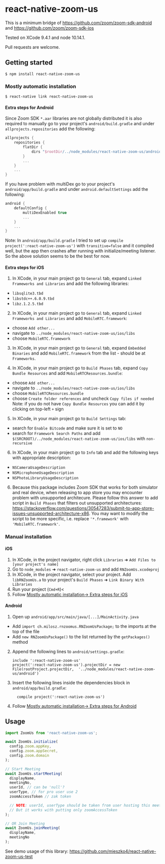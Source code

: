 
# react-native-zoom-us

This is a minimum bridge of https://github.com/zoom/zoom-sdk-android and https://github.com/zoom/zoom-sdk-ios

Tested on XCode 9.4.1 and node 10.14.1.

Pull requests are welcome.

## Getting started

`$ npm install react-native-zoom-us`

### Mostly automatic installation

`$ react-native link react-native-zoom-us`

#### Extra steps for Android

Since Zoom SDK `*.aar` libraries are not globally distributed
it is also required to manually go to your project's `android/build.gradle` and under `allprojects.repositories` add the following:
```gradle
allprojects {
    repositories {
        flatDir {
            dirs "$rootDir/../node_modules/react-native-zoom-us/android/libs"
        }
        ...
    }
    ...
}
```

If you have problem with multiDex go to your project's `android/app/build.gradle` and under `android.defaultSettings` add the following:
```gradle
android {
    defaultConfig {
        multiDexEnabled true
        ...
    }
    ...
}
```

Note: In `android/app/build.gradle` I tried to set up `compile project(':react-native-zoom-us')` with `transitive=false`
and it compiled well, but the app then crashes after running with initialize/meeting listener.
So the above solution seems to be the best for now.

#### Extra steps for iOS

1. In XCode, in your main project go to `General` tab, expand `Linked Frameworks and Libraries` and add the following libraries:
* `libsqlite3.tbd`
* `libstdc++.6.0.9.tbd`
* `libz.1.2.5.tbd`

2. In XCode, in your main project go to `General` tab, expand `Linked Frameworks and Libraries` and add `MobileRTC.framework`:
* choose `Add other...`
* navigate to `../node_modules/react-native-zoom-us/ios/libs`
* choose `MobileRTC.framework`

3. In XCode, in your main project go to `General` tab, expand `Embedded Binaries` and add `MobileRTC.framework` from the list - should be at `Frameworks`.

4. In XCode, in your main project go to `Build Phases` tab, expand `Copy Bundle Resources` and add `MobileRTCResources.bundle`:
* choose `Add other...`
* navigate to `../node_modules/react-native-zoom-us/ios/libs`
* choose `MobileRTCResources.bundle`
* choose `Create folder references` and uncheck `Copy files if needed`
Note: if you do not have `Copy Bundle Resources` you can add it by clicking on top-left `+` sign

5. In XCode, in your main project go to `Build Settings` tab:
* search for `Enable Bitcode` and make sure it is set to `NO`
* search for `Framework Search Paths` and add `$(SRCROOT)/../node_modules/react-native-zoom-us/ios/libs` with `non-recursive`

6. In XCode, in your main project go to `Info` tab and add the following keys with appropriate description:
* `NSCameraUsageDescription`
* `NSMicrophoneUsageDescription`
* `NSPhotoLibraryUsageDescription`

6. Because this package includes Zoom SDK that works for both simulator and real device, when releasing to app store you may encounter problem with unsupported architecure. Please follow this answer to add script in `Build Phases` that filters out unsupported architectures: https://stackoverflow.com/questions/30547283/submit-to-app-store-issues-unsupported-architecture-x86. You may want to modify the script to be more specific, i.e. replace `'*.framework'` with `'MobileRTC.framework'`.

### Manual installation

#### iOS

1. In XCode, in the project navigator, right click `Libraries` ➜ `Add Files to [your project's name]`
2. Go to `node_modules` ➜ `react-native-zoom-us` and add `RNZoomUs.xcodeproj`
3. In XCode, in the project navigator, select your project. Add `libRNZoomUs.a` to your project's `Build Phases` ➜ `Link Binary With Libraries`
4. Run your project (`Cmd+R`)<
5. Follow [Mostly automatic installation-> Extra steps for iOS](#extra-steps-for-ios)

#### Android

1. Open up `android/app/src/main/java/[...]/MainActivity.java`
  - Add `import ch.milosz.rnzoomus.RNZoomUsPackage;` to the imports at the top of the file
  - Add `new RNZoomUsPackage()` to the list returned by the `getPackages()` method
2. Append the following lines to `android/settings.gradle`:
  	```
  	include ':react-native-zoom-us'
  	project(':react-native-zoom-us').projectDir = new File(rootProject.projectDir, 	'../node_modules/react-native-zoom-us/android')
  	```
3. Insert the following lines inside the dependencies block in `android/app/build.gradle`:
  	```
      compile project(':react-native-zoom-us')
  	```
4. Follow [Mostly automatic installation-> Extra steps for Android](#extra-steps-for-android)


## Usage
```javascript
import ZoomUs from 'react-native-zoom-us';

await ZoomUs.initialize(
  config.zoom.appKey,
  config.zoom.appSecret,
  config.zoom.domain
);

// Start Meeting
await ZoomUs.startMeeting(
  displayName,
  meetingNo,
  userId, // can be 'null'?
  userType, // for pro user use 2
  zoomAccessToken // zak token

  // NOTE: userId, userType should be taken from user hosting this meeting (not sure why it is required)
  // But it works with putting only zoomAccessToken
);

// OR Join Meeting
await ZoomUs.joinMeeting(
  displayName,
  meetingNo
);
```

See demo usage of this library: https://github.com/mieszko4/react-native-zoom-us-test
